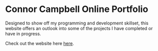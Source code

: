 # Connor Campbell Online Portfolio

Designed to show off my programming and development skillset, this website offers an outlook into some of the projects I have completed or have in progress.

Check out the website here [here](https://connorcam302.github.io./).
